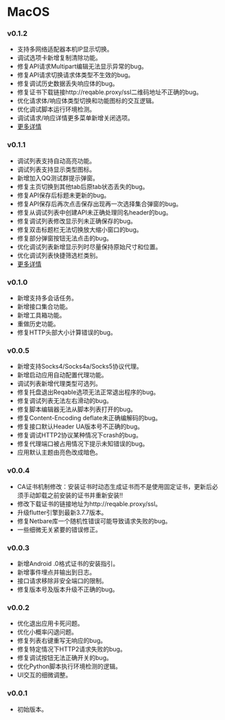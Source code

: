 # MacOS

### v0.1.2
- 支持多网络适配器本机IP显示切换。
- 调试选项卡新增复制清除功能。
- 修复API请求Multipart编辑无法显示异常的bug。
- 修复API请求切换请求体类型不生效的bug。
- 修复调试历史数据丢失响应体的bug。
- 修复证书下载链接http://reqable.proxy/ssl二维码地址不正确的bug。
- 优化请求体/响应体类型切换和功能图标的交互逻辑。
- 优化调试脚本运行环境检测。
- 调试请求/响应详情更多菜单新增关闭选项。
- [更多详情](https://reqable.com/docs/changelogs/macos#012)

### v0.1.1
- 调试列表支持自动高亮功能。
- 调试列表支持显示类型图标。
- 新增加入QQ测试群提示弹窗。
- 修复主页切换到其他tab后原tab状态丢失的bug。
- 修复API保存后标题未更新的bug。
- 修复API保存后再次点击保存出现再一次选择集合弹窗的bug。
- 修复从调试列表中创建API未正确处理同名header的bug。
- 修复调试列表修改显示列未正确保存的bug。
- 修复双击标题栏无法切换放大缩小窗口的bug。
- 修复部分弹窗按钮无法点击的bug。
- 优化调试列表新增显示列时尽量保持原始尺寸和位置。
- 优化调试列表快捷筛选栏类别。
- [更多详情](https://reqable.com/docs/changelogs/macos#011)

### v0.1.0
- 新增支持多会话任务。
- 新增接口集合功能。
- 新增工具箱功能。
- 重做历史功能。
- 修复HTTP头部大小计算错误的bug。

### v0.0.5
- 新增支持Socks4/Socks4a/Socks5协议代理。
- 新增启动应用自动配置代理功能。
- 调试列表新增代理类型可选列。
- 修复托盘退出Reqable选项无法正常退出程序的bug。
- 修复调试列表无法左右滑动的bug。
- 修复脚本编辑器无法从脚本列表打开的bug。
- 修复Content-Encoding deflate未正确编解码的bug。
- 修复接口默认Header UA版本号不正确的bug。
- 修复调试HTTP2协议某种情况下crash的bug。
- 修复代理端口被占用情况下提示未知错误的bug。
- 应用默认主题由亮色改成暗色。

### v0.0.4
- CA证书机制修改：安装证书时动态生成证书而不是使用固定证书，更新后必须手动卸载之前安装的证书并重新安装‼️
- 修改下载证书的链接地址为http://reqable.proxy/ssl。
- 升级flutter引擎到最新3.7.7版本。
- 修复Netbare库一个随机性错误可能导致请求失败的bug。
- 一些细微无关紧要的错误修正。

### v0.0.3
- 新增Android .0格式证书的安装指引。
- 新增事件埋点并输出到日志。
- 接口请求移除非安全端口的限制。
- 修复版本号及版本升级不正确的bug。

### v0.0.2
- 优化退出应用卡死问题。
- 优化小概率闪退问题。
- 修复列表右键重写无响应的bug。
- 修复特定情况下HTTP2请求失败的bug。
- 修复调试按钮无法正确开关的bug。
- 优化Python脚本执行环境检测的逻辑。
- UI交互的细微调整。

### v0.0.1
- 初始版本。
